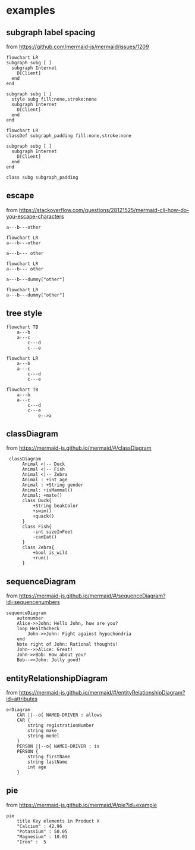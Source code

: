# examples

## subgraph label spacing

from https://github.com/mermaid-js/mermaid/issues/1209

```mermaid
flowchart LR
subgraph subg [ ]
  subgraph Internet
    D[Client]
  end
end

subgraph subg [ ]
  style subg fill:none,stroke:none
  subgraph Internet
    D[Client]
  end
end
```

```mermaid
flowchart LR
classDef subgraph_padding fill:none,stroke:none

subgraph subg [ ]
  subgraph Internet
    D[Client]
  end
end

class subg subgraph_padding
```

## escape

from https://stackoverflow.com/questions/28121525/mermaid-cli-how-do-you-escape-characters

`a---b---other`

```mermaid
flowchart LR
a---b---other
```

`a---b--- other`

```mermaid
flowchart LR
a---b--- other
```

`a---b---dummy["other"]`

```mermaid
flowchart LR
a---b---dummy["other"]
```

## tree style

```mermaid
flowchart TB
    a---b
    a---c
        c---d
        c---e
```

```mermaid
flowchart LR
    a---b
    a---c
        c---d
        c---e
```

```mermaid
flowchart TB
    a---b
    a---c
        c---d
        c---e
            e-->a
```

## classDiagram

from https://mermaid-js.github.io/mermaid/#/classDiagram

```mermaid
 classDiagram
      Animal <|-- Duck
      Animal <|-- Fish
      Animal <|-- Zebra
      Animal : +int age
      Animal : +String gender
      Animal: +isMammal()
      Animal: +mate()
      class Duck{
          +String beakColor
          +swim()
          +quack()
      }
      class Fish{
          -int sizeInFeet
          -canEat()
      }
      class Zebra{
          +bool is_wild
          +run()
      }
```

## sequenceDiagram

from https://mermaid-js.github.io/mermaid/#/sequenceDiagram?id=sequencenumbers

```mermaid
sequenceDiagram
    autonumber
    Alice->>John: Hello John, how are you?
    loop Healthcheck
        John->>John: Fight against hypochondria
    end
    Note right of John: Rational thoughts!
    John-->>Alice: Great!
    John->>Bob: How about you?
    Bob-->>John: Jolly good!
```

## entityRelationshipDiagram

from https://mermaid-js.github.io/mermaid/#/entityRelationshipDiagram?id=attributes

```mermaid
erDiagram
    CAR ||--o{ NAMED-DRIVER : allows
    CAR {
        string registrationNumber
        string make
        string model
    }
    PERSON ||--o{ NAMED-DRIVER : is
    PERSON {
        string firstName
        string lastName
        int age
    }
```

## pie

from https://mermaid-js.github.io/mermaid/#/pie?id=example

```mermaid
pie
    title Key elements in Product X
    "Calcium" : 42.96
    "Potassium" : 50.05
    "Magnesium" : 10.01
    "Iron" :  5
```